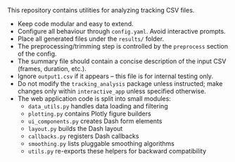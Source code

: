 This repository contains utilities for analyzing tracking CSV files.

* Keep code modular and easy to extend.
* Configure all behaviour through `config.yaml`. Avoid interactive prompts.
* Place all generated files under the `results/` folder.
* The preprocessing/trimming step is controlled by the `preprocess` section of the config.
* The summary file should contain a concise description of the input CSV (frames, duration, etc.).
* Ignore `output1.csv` if it appears – this file is for internal testing only.
* Do not modify the `tracking_analysis` package unless instructed; make changes only within `interactive_app` unless specified otherwise.
* The web application code is split into small modules:
  * `data_utils.py` handles data loading and filtering
  * `plotting.py` contains Plotly figure builders
  * `ui_components.py` creates Dash form elements
  * `layout.py` builds the Dash layout
  * `callbacks.py` registers Dash callbacks
  * `smoothing.py` lists pluggable smoothing algorithms
  * `utils.py` re-exports these helpers for backward compatibility

